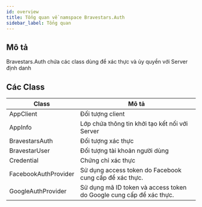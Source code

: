 ```yaml
---
id: overview
title: Tổng quan về namspace Bravestars.Auth
sidebar_label: Tổng quan
---
```

## Mô tả
Bravestars.Auth chứa các class dùng để xác thực và ủy quyền với Server định danh
## Các Class
|Class|Mô tả|
|---|---|
|AppClient|Đối tượng client|
|AppInfo|Lớp chứa thông tin khởi tạo kết nối với Server|
|BravestarsAuth|Đối tượng xác thực|
|BravestarUser|Đối tượng tài khoản người dùng|
|Credential|Chứng chỉ xác thực|
|FacebookAuthProvider|Sử dụng access token do Facebook cung cấp để xác thực.|
|GoogleAuthProvider|Sử dụng mã ID token và access token do Google cung cấp để xác thực.|